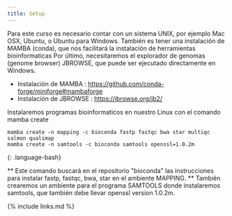 ```yaml
---
title: Setup
---
```

Para este curso es necesario contar con un sistema UNIX, por ejemplo Mac OSX, Ubuntu, o Ubuntu para Windows.
También es tener una instalación de MAMBA (conda), que nos facilitará la instalación de herramientas bioinformaticas
Por último, necesitaremos el explorador de genomas (genome browser) JBROWSE, que puede ser ejecutado directamente en Windows. 

+ Instalación de MAMBA : https://github.com/conda-forge/miniforge#mambaforge
+ Instalación de JBROWSE : https://jbrowse.org/jb2/

Instalaremos programas bioinformaticos en nuestro Linux con el comando mamba create

~~~
mamba create -n mapping -c bioconda fastp fastqc bwa star multiqc salmon qualimap
mamba create -n samtools -c bioconda samtools openssl=1.0.2m
~~~
{: .language-bash}

** Este comando buscará en el repositorio "bioconda" las instrucciones para instalar fastp, fastqc, bwa, star en el ambiente MAPPING. 
** También crearemos un ambiente para el programa SAMTOOLS donde instalaremos samtools, que también debe llevar openssl version 1.0.2m.

{% include links.md %}
